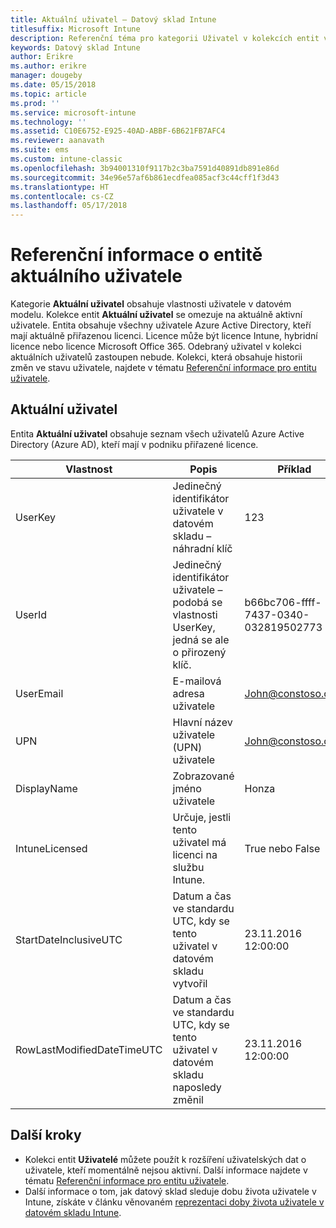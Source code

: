 ```yaml
---
title: Aktuální uživatel – Datový sklad Intune
titlesuffix: Microsoft Intune
description: Referenční téma pro kategorii Uživatel v kolekcích entit v rozhraní API datového skladu Intune
keywords: Datový sklad Intune
author: Erikre
ms.author: erikre
manager: dougeby
ms.date: 05/15/2018
ms.topic: article
ms.prod: ''
ms.service: microsoft-intune
ms.technology: ''
ms.assetid: C10E6752-E925-40AD-ABBF-6B621FB7AFC4
ms.reviewer: aanavath
ms.suite: ems
ms.custom: intune-classic
ms.openlocfilehash: 3b94001310f9117b2c3ba7591d40891db891e86d
ms.sourcegitcommit: 34e96e57af6b861ecdfea085acf3c44cff1f3d43
ms.translationtype: HT
ms.contentlocale: cs-CZ
ms.lasthandoff: 05/17/2018
---
```

# <a name="reference-for-current-user-entity"></a>Referenční informace o entitě aktuálního uživatele

Kategorie **Aktuální uživatel** obsahuje vlastnosti uživatele v datovém modelu. Kolekce entit **Aktuální uživatel** se omezuje na aktuálně aktivní uživatele. Entita obsahuje všechny uživatele Azure Active Directory, kteří mají aktuálně přiřazenou licenci. Licence může být licence Intune, hybridní licence nebo licence Microsoft Office 365. Odebraný uživatel v kolekci aktuálních uživatelů zastoupen nebude. Kolekci, která obsahuje historii změn ve stavu uživatele, najdete v tématu [Referenční informace pro entitu uživatele](reports-ref-user.md).


## <a name="current-user"></a>Aktuální uživatel

Entita **Aktuální uživatel** obsahuje seznam všech uživatelů Azure Active Directory (Azure AD), kteří mají v podniku přiřazené licence.

| Vlastnost  | Popis | Příklad |
|---------|------------|--------|
| UserKey |Jedinečný identifikátor uživatele v datovém skladu – náhradní klíč |123 |
| UserId |Jedinečný identifikátor uživatele – podobá se vlastnosti UserKey, jedná se ale o přirozený klíč. |b66bc706-ffff-7437-0340-032819502773 |
| UserEmail |E-mailová adresa uživatele |John@constoso.com |
| UPN | Hlavní název uživatele (UPN) uživatele | John@constoso.com |
| DisplayName |Zobrazované jméno uživatele |Honza |
| IntuneLicensed |Určuje, jestli tento uživatel má licenci na službu Intune. |True nebo False |
| StartDateInclusiveUTC |Datum a čas ve standardu UTC, kdy se tento uživatel v datovém skladu vytvořil |23.11.2016 12:00:00 |
| RowLastModifiedDateTimeUTC |Datum a čas ve standardu UTC, kdy se tento uživatel v datovém skladu naposledy změnil |23.11.2016 12:00:00 |

## <a name="next-steps"></a>Další kroky
 - Kolekci entit **Uživatelé** můžete použít k rozšíření uživatelských dat o uživatele, kteří momentálně nejsou aktivní. Další informace najdete v tématu [Referenční informace pro entitu uživatele](reports-ref-user.md).
 - Další informace o tom, jak datový sklad sleduje dobu života uživatele v Intune, získáte v článku věnovaném [reprezentaci doby života uživatele v datovém skladu Intune](reports-ref-user-timeline.md).
